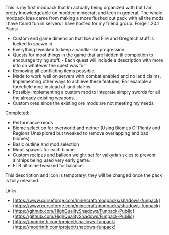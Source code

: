 This is my first modpack that Im actually being organized with but I am pretty knowledgeable on modded minecraft and tech in general. The whole modpack idea came from making a more flushed out pack with all the mods I have found fun in servers I have hosted for my friend group. Forge 1.20.1 Plans:

- Custom end game dimension that Ice and Fire and Gregtech stuff is locked to spawn in.
- Everything tweaked to keep a vanilla-like progression.
- Quests for most things in the game that are hidden til completion to encourage trying stuff. - Each quest will include a description with more info on whatever the quest was for.
- Removing all conflicting items possible.
- Made to work well on servers with combat enabled and no land claims. Implementing other ways to achieve these features; For example a forcefield mod instead of land claims.
- Possibly implementing a custom mod to integrate simply swords for all the already existing weapons.
- Custom ores since the existing ore mods are not meeting my needs.

Completed:
- Performance mods
- Biome selection for overworld and nether (Using Biomes O' Plenty and Regions Unexplored but tweaked to remove overlapping and bad biomes)
- Basic outline and mod selection
- Mobs spawns for each biome
- Custom recipes and balloon weight set for valkyrian skies to prevent airships being used very early game.
- FTB ultimine tweaked for balance.

This description and icon is temporary, they will be changed once the pack is fully released.

Links:
- [https://www.curseforge.com/minecraft/modpacks/shadows-funpack](https://www.curseforge.com/minecraft/modpacks/shadows-funpack)
- [https://github.com/HighQualityShadows/Funpack-Public](https://github.com/HighQualityShadows/Funpack-Public)
- [https://modrinth.com/project/shadows-funpack](https://modrinth.com/project/shadows-funpack)
